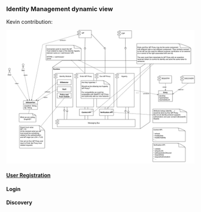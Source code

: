 ### Identity Management dynamic view

Kevin contribution:

![Kevin proposal](identity-kevin.png)

#### [User Registration](user-registration.md)

#### Login

#### Discovery
